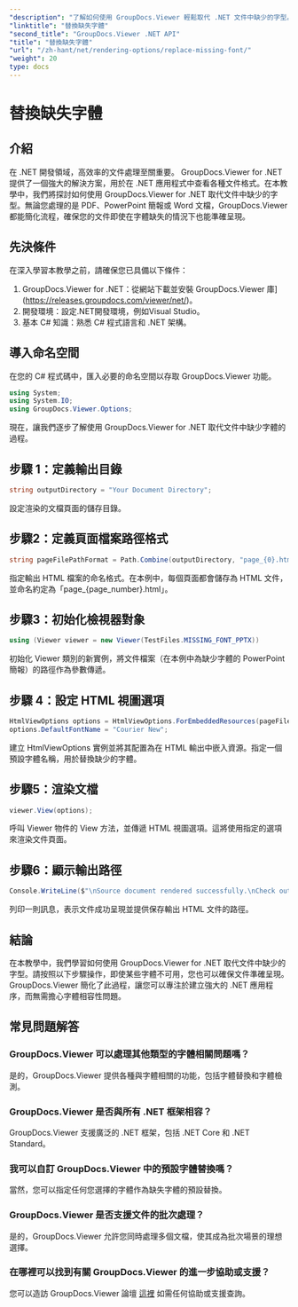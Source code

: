 ```yaml
---
"description": "了解如何使用 GroupDocs.Viewer 輕鬆取代 .NET 文件中缺少的字型。只需簡單幾步即可確保渲染準確。"
"linktitle": "替換缺失字體"
"second_title": "GroupDocs.Viewer .NET API"
"title": "替換缺失字體"
"url": "/zh-hant/net/rendering-options/replace-missing-font/"
"weight": 20
type: docs
---
```

# 替換缺失字體

## 介紹
在 .NET 開發領域，高效率的文件處理至關重要。 GroupDocs.Viewer for .NET 提供了一個強大的解決方案，用於在 .NET 應用程式中查看各種文件格式。在本教學中，我們將探討如何使用 GroupDocs.Viewer for .NET 取代文件中缺少的字型。無論您處理的是 PDF、PowerPoint 簡報或 Word 文檔，GroupDocs.Viewer 都能簡化流程，確保您的文件即使在字體缺失的情況下也能準確呈現。
## 先決條件
在深入學習本教學之前，請確保您已具備以下條件：
1. GroupDocs.Viewer for .NET：從網站下載並安裝 GroupDocs.Viewer 庫](https://releases.groupdocs.com/viewer/net/)。
2. 開發環境：設定.NET開發環境，例如Visual Studio。
3. 基本 C# 知識：熟悉 C# 程式語言和 .NET 架構。

## 導入命名空間
在您的 C# 程式碼中，匯入必要的命名空間以存取 GroupDocs.Viewer 功能。

```csharp
using System;
using System.IO;
using GroupDocs.Viewer.Options;
```

現在，讓我們逐步了解使用 GroupDocs.Viewer for .NET 取代文件中缺少字體的過程。
## 步驟 1：定義輸出目錄
```csharp
string outputDirectory = "Your Document Directory";
```
設定渲染的文檔頁面的儲存目錄。
## 步驟2：定義頁面檔案路徑格式
```csharp
string pageFilePathFormat = Path.Combine(outputDirectory, "page_{0}.html");
```
指定輸出 HTML 檔案的命名格式。在本例中，每個頁面都會儲存為 HTML 文件，並命名約定為「page_{page_number}.html」。
## 步驟3：初始化檢視器對象
```csharp
using (Viewer viewer = new Viewer(TestFiles.MISSING_FONT_PPTX))
```
初始化 Viewer 類別的新實例，將文件檔案（在本例中為缺少字體的 PowerPoint 簡報）的路徑作為參數傳遞。
## 步驟 4：設定 HTML 視圖選項
```csharp
HtmlViewOptions options = HtmlViewOptions.ForEmbeddedResources(pageFilePathFormat);
options.DefaultFontName = "Courier New";
```
建立 HtmlViewOptions 實例並將其配置為在 HTML 輸出中嵌入資源。指定一個預設字體名稱，用於替換缺少的字體。
## 步驟5：渲染文檔
```csharp
viewer.View(options);
```
呼叫 Viewer 物件的 View 方法，並傳遞 HTML 視圖選項。這將使用指定的選項來渲染文件頁面。
## 步驟6：顯示輸出路徑
```csharp
Console.WriteLine($"\nSource document rendered successfully.\nCheck output in {outputDirectory}.");
```
列印一則訊息，表示文件成功呈現並提供保存輸出 HTML 文件的路徑。

## 結論
在本教學中，我們學習如何使用 GroupDocs.Viewer for .NET 取代文件中缺少的字型。請按照以下步驟操作，即使某些字體不可用，您也可以確保文件準確呈現。 GroupDocs.Viewer 簡化了此過程，讓您可以專注於建立強大的 .NET 應用程序，而無需擔心字體相容性問題。
## 常見問題解答
### GroupDocs.Viewer 可以處理其他類型的字體相關問題嗎？
是的，GroupDocs.Viewer 提供各種與字體相關的功能，包括字體替換和字體檢測。
### GroupDocs.Viewer 是否與所有 .NET 框架相容？
GroupDocs.Viewer 支援廣泛的 .NET 框架，包括 .NET Core 和 .NET Standard。
### 我可以自訂 GroupDocs.Viewer 中的預設字體替換嗎？
當然，您可以指定任何您選擇的字體作為缺失字體的預設替換。
### GroupDocs.Viewer 是否支援文件的批次處理？
是的，GroupDocs.Viewer 允許您同時處理多個文檔，使其成為批次場景的理想選擇。
### 在哪裡可以找到有關 GroupDocs.Viewer 的進一步協助或支援？
您可以造訪 GroupDocs.Viewer 論壇 [這裡](https://forum.groupdocs.com/c/viewer/9) 如需任何協助或支援查詢。